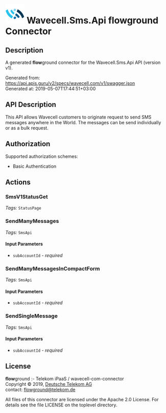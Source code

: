 # ![LOGO](logo.png) Wavecell.Sms.Api **flow**ground Connector

## Description

A generated **flow**ground connector for the Wavecell.Sms.Api API (version v1).

Generated from: https://api.apis.guru/v2/specs/wavecell.com/v1/swagger.json<br/>
Generated at: 2019-05-07T17:44:51+03:00

## API Description

This API allows Wavecell customers to originate request to send SMS messages anywhere in the World. The messages can be send individually or as a bulk request.

## Authorization

Supported authorization schemes:
- Basic Authentication

## Actions

### SmsV1StatusGet

*Tags:* `StatusPage`

### SendManyMessages

*Tags:* `SmsApi`

#### Input Parameters
* `subAccountId` - _required_

### SendManyMessagesInCompactForm

*Tags:* `SmsApi`

#### Input Parameters
* `subAccountId` - _required_

### SendSingleMessage

*Tags:* `SmsApi`

#### Input Parameters
* `subAccountId` - _required_

## License

**flow**ground :- Telekom iPaaS / wavecell-com-connector<br/>
Copyright © 2019, [Deutsche Telekom AG](https://www.telekom.de)<br/>
contact: flowground@telekom.de

All files of this connector are licensed under the Apache 2.0 License. For details
see the file LICENSE on the toplevel directory.
